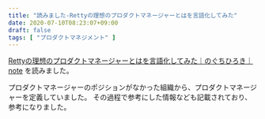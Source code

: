 ```yaml
---
title: "読みました-Rettyの理想のプロダクトマネージャーとはを言語化してみた"
date: 2020-07-10T08:23:07+09:00
draft: false
tags: [ "プロダクトマネジメント" ]
---
```


[Rettyの理想のプロダクトマネージャーとはを言語化してみた｜のぐちひろき｜note](https://note.com/roki_n_/n/necde465d90c0) を読みました。

プロダクトマネージャーのポジションがなかった組織から、プロダクトマネージャーを定義していました。
その過程で参考にした情報なども記載されており、参考になりました。
